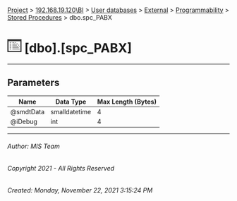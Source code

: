 #### 

[Project](../../../../../index.md) > [192.168.19.120\\BI](../../../../index.md) > [User databases](../../../index.md) > [External](../../index.md) > [Programmability](../index.md) > [Stored Procedures](Stored_Procedures.md) > dbo.spc_PABX

# ![Stored Procedures](../../../../../Images/StoredProcedure32.png) [dbo].[spc_PABX]

---

## <a name="#parameters"></a>Parameters

| Name | Data Type | Max Length (Bytes) |
|---|---|---|
| @smdtData | smalldatetime | 4 |
| @iDebug | int | 4 |


---

###### Author:  MIS Team

###### Copyright 2021 - All Rights Reserved

###### Created: Monday, November 22, 2021 3:15:24 PM

